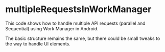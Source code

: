 # multipleRequestsInWorkManager

This code shows how to handle multiple API requests (parallel and Sequential) using Work Manager in Android. 

The basic structure remains the same, but there could be small tweaks to the way to handle UI elements. 
